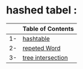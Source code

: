# hashed tabel : 


|   | Table of Contents  |
|:-:| :---               |
| 1-| [hashtable](/javascript/401-code-challenges/hashed/hashtable)|
| 2-| [repeted Word](/javascript/401-code-challenges/hashed/repetedWord/code31.png)|
| 3-| [tree intersection](/javascript/401-code-challenges/hashed/treeIntersection/code32.png)|


